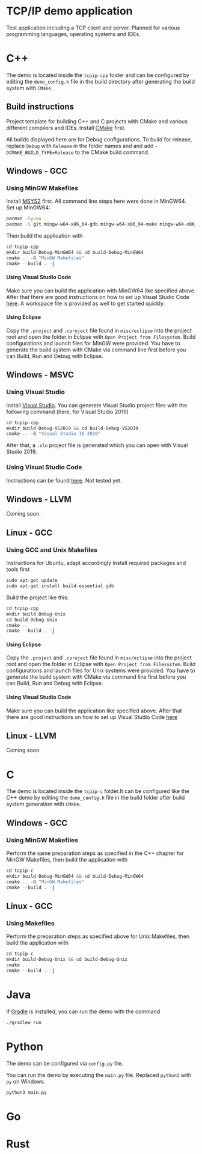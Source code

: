 # TCP/IP demo application

Test application including a TCP client and server. Planned for various programming languages,
operating systems and IDEs.

# C++

The demo is located inside the `tcpip-cpp` folder and 
can be configured by editing the `demo_config.h` file in the build directory after 
generating the build system with `CMake`.

## Build instructions 

Project template for building C++ and C projects with CMake and various different compilers
and IDEs. Install [CMake](https://cmake.org/install/) first.

All builds displayed here are for Debug configurations. To build for release, replace
`Debug` with `Release` in the folder names and and add `-DCMAKE_BUILD_TYPE=Release` 
to the CMake build command.

## Windows - GCC

### Using MinGW Makefiles

Install [MSYS2](https://www.msys2.org/) first. All command line steps here were done
in MinGW64. Set up MinGW64:

```sh
pacman -Syuuu
pacman -S git mingw-w64-x86_64-gdb mingw-w64-x86_64-make mingw-w64-x86_64-cmake mingw-w64-x86_64-gcc
```

Then build the application with

```cpp
cd tcpip-cpp
mkdir build-Debug-MinGW64 && cd build-Debug-MinGW64
cmake .. -G "MinGW Makefiles"
cmake --build . -j
```

#### Using Visual Studio Code

Make sure you can build the application with MinGW64 like specified above. After that
there are good instructions on how to set up Visual Studio Code 
[here](https://code.visualstudio.com/docs/cpp/config-mingw). A workspace file is provided as well
to get started quickly.

#### Using Eclipse

Copy the `.project` and `.cproject` file found in `misc/eclipse` into the project root
and open the folder in Eclipse with `Open Project from Filesystem`. Build configurations and 
launch files for MinGW were provided. You have to generate the build system with CMake via 
command line first before you can Build, Run and Debug with Eclipse.

## Windows - MSVC

### Using Visual Studio

Install [Visual Studio](https://visualstudio.microsoft.com/).
You can generate Visual Studio project files with the following command 
(here, for Visual Studio 2019)

```cpp
cd tcpip-cpp
mkdir build-Debug-VS2019 && cd build-Debug-VS2019
cmake .. -G "Visual Studio 16 2019"
```

After that, a `.sln` project file is generated which you can open with Visual Studio 2019.

###  Using Visual Studio Code

Instructions can be found [here](https://code.visualstudio.com/docs/cpp/config-msvc).
Not tested yet.

## Windows - LLVM

Coming soon.

## Linux - GCC

### Using GCC and Unix Makefiles

Instructions for Ubuntu, adapt accordingly
Install required packages and tools first

```cpp
sudo apt-get update
sudo apt-get install build-essential gdb
```

Build the project like this: 

```cpp
cd tcpip-cpp
mkdir build-Debug-Unix
cd build-Debug-Unix
cmake .. 
cmake --build . -j
```

#### Using Eclipse

Copy the `.project` and `.cproject` file found in `misc/eclipse` into the project root
and open the folder in Eclipse with `Open Project from Filesystem`. Build configurations and 
launch files for Unix systems were provided. You have to generate the build system with CMake via 
command line first before you can Build, Run and Debug with Eclipse.

#### Using Visual Studio Code

Make sure you can build the application like specified above. After that
there are good instructions on how to set up Visual Studio Code 
[here](https://code.visualstudio.com/docs/cpp/config-linux)

## Linux - LLVM

Coming soon.

# C

The demo is located inside the `tcpip-c` folder.It can be configured like the C++ demo
by editing the `demo_config.h` file in the build folder after build system generation with `CMake`.

## Windows - GCC

### Using MinGW Makefiles

Perform the same preparation steps as specified in the C++ chapter for MinGW Makefiles,
then build the application with

```cpp
cd tcpip-c
mkdir build-Debug-MinGW64 && cd build-Debug-MinGW64
cmake .. -G "MinGW Makefiles"
cmake --build . -j
```

## Linux - GCC

### Using Makefiles

Perform the preparation steps as specified above for Unix Makefiles,
then build the application with

```cpp
cd tcpip-c
mkdir build-Debug-Unix && cd build-Debug-Unix
cmake ..
cmake --build . -j
```

# Java

If [Gradle](https://gradle.org/) is installed, you can run the demo with the command

```sh
./gradlew run
```

# Python

The demo can be configured via `config.py` file.

You can run the demo by executing the `main.py` file. Replaced `python3` with `py` on Windows.

```sh
python3 main.py
```

# Go

# Rust







